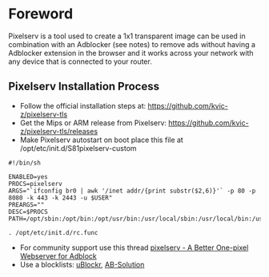 # Foreword
Pixelserv is a tool used to create a 1x1 transparent image can be used in combination with an Adblocker (see notes) to remove ads without having a Adblocker extension in the browser and it works across your network with any device that is connected to your router.

## Pixelserv Installation Process
* Follow the official installation steps at: https://github.com/kvic-z/pixelserv-tls
* Get the Mips or ARM release from Pixelserv: https://github.com/kvic-z/pixelserv-tls/releases
* Make Pixelserv autostart on boot place this file at /opt/etc/init.d/S81pixelserv-custom
```
#!/bin/sh

ENABLED=yes
PROCS=pixelserv
ARGS="`ifconfig br0 | awk '/inet addr/{print substr($2,6)}'` -p 80 -p 8080 -k 443 -k 2443 -u $USER"
PREARGS=""
DESC=$PROCS
PATH=/opt/sbin:/opt/bin:/opt/usr/bin:/usr/local/sbin:/usr/local/bin:/usr/sbin:/usr/bin:/sbin:/bin

. /opt/etc/init.d/rc.func
```

* For community support use this thread [pixelserv - A Better One-pixel Webserver for Adblock](http://www.snbforums.com/threads/pixelserv-a-better-one-pixel-webserver-for-adblock.26114/)
* Use a blocklists: [uBlockr](https://gitlab.com/spitfire-project/ublockr), [AB-Solution](https://github.com/decoderman/AB-Solution)
